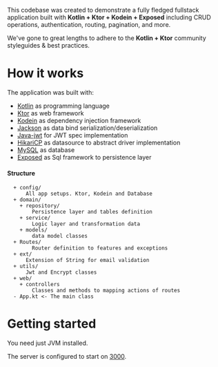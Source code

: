 This codebase was created to demonstrate a fully fledged fullstack application built with **Kotlin + Ktor + Kodein + Exposed** including CRUD operations, authentication, routing, pagination, and more.

We've gone to great lengths to adhere to the **Kotlin + Ktor** community styleguides & best practices.


# How it works

The application was built with:

  - [Kotlin](https://github.com/JetBrains/kotlin) as programming language
  - [Ktor](https://github.com/ktorio/ktor) as web framework
  - [Kodein](https://github.com/Kodein-Framework/Kodein-DI) as dependency injection framework
  - [Jackson](https://github.com/FasterXML/jackson-module-kotlin) as data bind serialization/deserialization
  - [Java-jwt](https://github.com/auth0/java-jwt) for JWT spec implementation
  - [HikariCP](https://github.com/brettwooldridge/HikariCP) as datasource to abstract driver implementation
  - [MySQL](https://github.com/mysql) as database
  - [Exposed](https://github.com/JetBrains/Exposed) as Sql framework to persistence layer

#### Structure
      + config/
          All app setups. Ktor, Kodein and Database
      + domain/
        + repository/
            Persistence layer and tables definition
        + service/
            Logic layer and transformation data
		+ models/
            data model classes
	  + Routes/
	        Router definition to features and exceptions
      + ext/
          Extension of String for email validation
      + utils/
          Jwt and Encrypt classes
      + web/
        + controllers
            Classes and methods to mapping actions of routes
      - App.kt <- The main class

# Getting started

You need just JVM installed.

The server is configured to start on [3000](http://localhost:3000).

